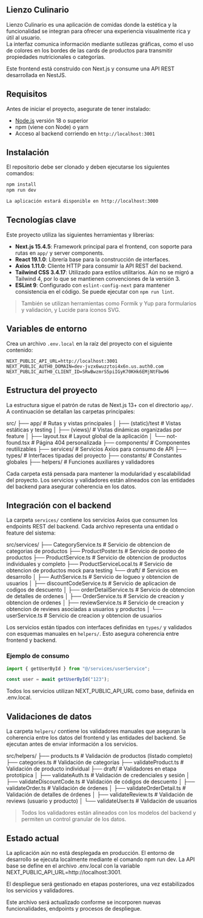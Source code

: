 ## Lienzo Culinario

Lienzo Culinario es una aplicación de comidas donde la estética y la funcionalidad se integran para ofrecer una experiencia visualmente rica y útil al usuario.  
La interfaz comunica información mediante sutilezas gráficas, como el uso de colores en los bordes de las cards de productos para transmitir propiedades nutricionales o categorías.

Este frontend está construído con Next.js y consume una API REST desarrollada en NestJS.

## Requisitos

Antes de iniciar el proyecto, asegurate de tener instalado:

- [Node.js](https://nodejs.org/) versión 18 o superior
- npm (viene con Node) o yarn
- Acceso al backend corriendo en `http://localhost:3001`

## Instalación

El repositorio debe ser clonado y deben ejecutarse los siguientes comandos:

```bash
npm install
npm run dev

La aplicación estará disponible en http://localhost:3000

```

## Tecnologías clave

Este proyecto utiliza las siguientes herramientas y librerías:

- **Next.js 15.4.5**: Framework principal para el frontend, con soporte para rutas en `app/` y server components.
- **React 19.1.0**: Librería base para la construcción de interfaces.
- **Axios 1.11.0**: Cliente HTTP para consumir la API REST del backend.
- **Tailwind CSS 3.4.17**: Utilizado para estilos utilitarios. Aún no se migró a Tailwind 4, por lo que se mantienen convenciones de la versión 3.
- **ESLint 9**: Configurado con `eslint-config-next` para mantener consistencia en el código. Se puede ejecutar con `npm run lint`.

> También se utilizan herramientas como Formik y Yup para formularios y validación, y Lucide para íconos SVG.

## Variables de entorno

Crea un archivo `.env.local` en la raíz del proyecto con el siguiente contenido:

```env
NEXT_PUBLIC_API_URL=http://localhost:3001
NEXT_PUBLIC_AUTH0_DOMAIN=dev-jvzx6wuzztoi4x6n.us.auth0.com
NEXT_PUBLIC_AUTH0_CLIENT_ID=SRwBwzmrS5piIGyK70KHk6EMjNtFbw96
```

## Estructura del proyecto

La estructura sigue el patrón de rutas de Next.js 13+ con el directorio `app/`. A continuación se detallan las carpetas principales:

src/
├── app/ # Rutas y vistas principales
│ ├── (static)/test # Vistas estáticas y testing
│ ├── (views)/ # Vistas dinámicas organizadas por feature
│ ├── layout.tsx # Layout global de la aplicación
│ └── not-found.tsx # Página 404 personalizada
├── components/ # Componentes reutilizables
├── services/ # Servicios Axios para consumo de API
├── types/ # Interfaces tipadas del proyecto
├── constants/ # Constantes globales
├── helpers/ # Funciones auxiliares y validadores

Cada carpeta está pensada para mantener la modularidad y escalabilidad del proyecto. Los servicios y validadores están alineados con las entidades del backend para asegurar coherencia en los datos.

## Integración con el backend

La carpeta `services/` contiene los servicios Axios que consumen los endpoints REST del backend. Cada archivo representa una entidad o feature del sistema:

src/services/
├── CategoryService.ts # Servicio de obtencion de categorias de productos
├── ProductPoster.ts # Servicio de posteo de productos
├── ProductService.ts # Servicio de obtencion de productos individuales y completo
├── ProductServiceLocal.ts # Servicio de obtencion de productos mock para testing
└── draft/ # Servicios en desarrollo
│ ├── AuthService.ts # Servicio de logueo y obtencion de usuarios
│ ├── discountCodeService.ts # Servicio de aplicacion de codigos de descuento
│ ├── orderDetailService.ts # Servicio de obtencion de detalles de ordenes
│ ├── OrderService.ts # Servicio de creacion y obtencion de ordenes
│ ├── reviewService.ts # Servicio de creacion y obtencion de reviews asociadas a usuarios y productos
│ └── userService.ts # Servicio de creacion y obtencion de usuarios

Los servicios están tipados con interfaces definidas en `types/` y validados con esquemas manuales en `helpers/`. Esto asegura coherencia entre frontend y backend.

### Ejemplo de consumo

```ts
import { getUserById } from "@/services/userService";

const user = await getUserById("123");
```

Todos los servicios utilizan NEXT_PUBLIC_API_URL como base, definida en .env.local.

## Validaciones de datos

La carpeta `helpers/` contiene los validadores manuales que aseguran la coherencia entre los datos del frontend y las entidades del backend. Se ejecutan antes de enviar información a los servicios.

src/helpers/
├── products.ts # Validación de productos (listado completo)
├── categories.ts # Validación de categorías
├── validateProduct.ts # Validación de producto individual
├── draft/ # Validadores en etapa prototípica
│ ├── validateAuth.ts # Validación de credenciales y sesión
│ ├── validateDiscountCode.ts # Validación de códigos de descuento
│ ├── validateOrder.ts # Validación de órdenes
│ ├── validateOrderDetail.ts # Validación de detalles de órdenes
│ ├── validateReview.ts # Validación de reviews (usuario y producto)
│ └── validateUser.ts # Validación de usuarios

> Todos los validadores están alineados con los modelos del backend y permiten un control granular de los datos.

## Estado actual

La aplicación aún no está desplegada en producción. El entorno de desarrollo se ejecuta localmente mediante el comando npm run dev. La API base se define en el archivo .env.local con la variable NEXT_PUBLIC_API_URL=http://localhost:3001.

El despliegue será gestionado en etapas posteriores, una vez estabilizados los servicios y validadores.

Este archivo será actualizado conforme se incorporen nuevas funcionalidades, endpoints y procesos de despliegue.
